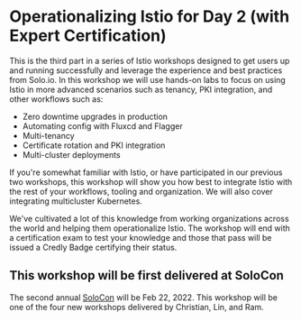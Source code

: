 # Operationalizing Istio for Day 2 (with Expert Certification)

This is the third part in a series of Istio workshops designed to get users up and running successfully and leverage the experience and best practices from Solo.io. In this workshop we will use hands-on labs to focus on using Istio in more advanced scenarios such as tenancy, PKI integration, and other workflows such as:

* Zero downtime upgrades in production
* Automating config with Fluxcd and Flagger
* Multi-tenancy
* Certificate rotation and PKI integration
* Multi-cluster deployments

If you're somewhat familiar with Istio, or have participated in our previous two workshops, this workshop will show you how best to integrate Istio with the rest of your workflows, tooling and organization. We will also cover integrating multicluster Kubernetes. 

We've cultivated a lot of this knowledge from working organizations across the world and helping them operationalize Istio. The workshop will end with a certification exam to test your knowledge and those that pass will be issued a Credly Badge certifying their status. 


## This workshop will be first delivered at SoloCon 

The second annual [SoloCon](https://solocon.io) will be Feb 22, 2022. This workshop will be one of the four new workshops delivered by Christian, Lin, and Ram. 
